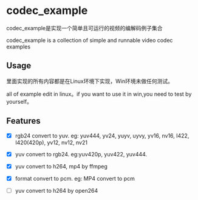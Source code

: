 # codec_example
codec_example是实现一个简单且可运行的视频的编解码例子集合

codec_example is a collection of simple and runnable video codec examples

## Usage

里面实现的所有内容都是在Linux环境下实现，Win环境未做任何测试。

all of example edit in linux。if you want to use it in win,you need to test by yourself。

## Features
- [x] rgb24 convert to yuv. eg: yuv444, yv24, yuyv, uyvy, yv16, nv16, I422, I420(420p), yv12, nv12, nv21
- [x] yuv convert to rgb24. eg:yuv420p, yuv422, yuv444.
- [x] yuv convert to h264, mp4 by ffmpeg
- [x] format convert to pcm. eg: MP4 convert to pcm
- [ ] yuv convert to h264 by open264

